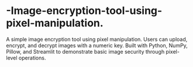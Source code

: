# -Image-encryption-tool-using-pixel-manipulation.
A simple image encryption tool using pixel manipulation. Users can upload, encrypt, and decrypt images with a numeric key. Built with Python, NumPy, Pillow, and Streamlit to demonstrate basic image security through pixel-level operations.

